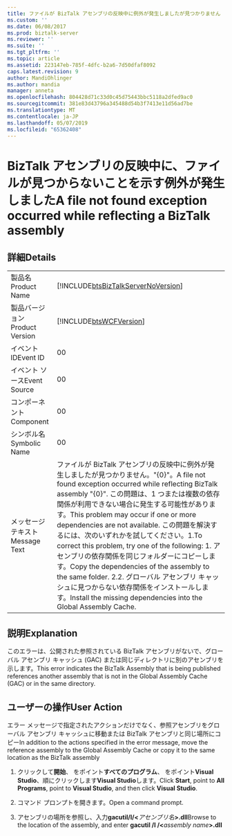 ```yaml
---
title: ファイルが BizTalk アセンブリの反映中に例外が発生しましたが見つかりません |。Microsoft Docs
ms.custom: ''
ms.date: 06/08/2017
ms.prod: biztalk-server
ms.reviewer: ''
ms.suite: ''
ms.tgt_pltfrm: ''
ms.topic: article
ms.assetid: 223147eb-785f-4dfc-b2a6-7d50dfaf8092
caps.latest.revision: 9
author: MandiOhlinger
ms.author: mandia
manager: anneta
ms.openlocfilehash: 804428d71c33d0c45d75443bbc5118a2dfed9ac0
ms.sourcegitcommit: 381e83d43796a345488d54b3f7413e11d56ad7be
ms.translationtype: MT
ms.contentlocale: ja-JP
ms.lasthandoff: 05/07/2019
ms.locfileid: "65362408"
---
```

# <a name="a-file-not-found-exception-occurred-while-reflecting-a-biztalk-assembly"></a><span data-ttu-id="c6194-102">BizTalk アセンブリの反映中に、ファイルが見つからないことを示す例外が発生しました</span><span class="sxs-lookup"><span data-stu-id="c6194-102">A file not found exception occurred while reflecting a BizTalk assembly</span></span>
## <a name="details"></a><span data-ttu-id="c6194-103">詳細</span><span class="sxs-lookup"><span data-stu-id="c6194-103">Details</span></span>  

|                 |                                                                                                                                                                                                                                                                                                                                        |
|-----------------|----------------------------------------------------------------------------------------------------------------------------------------------------------------------------------------------------------------------------------------------------------------------------------------------------------------------------------------|
|  <span data-ttu-id="c6194-104">製品名</span><span class="sxs-lookup"><span data-stu-id="c6194-104">Product Name</span></span>   |                                                                                                                           [!INCLUDE[btsBizTalkServerNoVersion](../includes/btsbiztalkservernoversion-md.md)]                                                                                                                           |
| <span data-ttu-id="c6194-105">製品バージョン</span><span class="sxs-lookup"><span data-stu-id="c6194-105">Product Version</span></span> |                                                                                                                                       [!INCLUDE[btsWCFVersion](../includes/btswcfversion-md.md)]                                                                                                                                       |
|    <span data-ttu-id="c6194-106">イベント ID</span><span class="sxs-lookup"><span data-stu-id="c6194-106">Event ID</span></span>     |                                                                                                                                                                   <span data-ttu-id="c6194-107">0</span><span class="sxs-lookup"><span data-stu-id="c6194-107">0</span></span>                                                                                                                                                                    |
|  <span data-ttu-id="c6194-108">イベント ソース</span><span class="sxs-lookup"><span data-stu-id="c6194-108">Event Source</span></span>   |                                                                                                                                                                   <span data-ttu-id="c6194-109">0</span><span class="sxs-lookup"><span data-stu-id="c6194-109">0</span></span>                                                                                                                                                                    |
|    <span data-ttu-id="c6194-110">コンポーネント</span><span class="sxs-lookup"><span data-stu-id="c6194-110">Component</span></span>    |                                                                                                                                                                   <span data-ttu-id="c6194-111">0</span><span class="sxs-lookup"><span data-stu-id="c6194-111">0</span></span>                                                                                                                                                                    |
|  <span data-ttu-id="c6194-112">シンボル名</span><span class="sxs-lookup"><span data-stu-id="c6194-112">Symbolic Name</span></span>  |                                                                                                                                                                   <span data-ttu-id="c6194-113">0</span><span class="sxs-lookup"><span data-stu-id="c6194-113">0</span></span>                                                                                                                                                                    |
|  <span data-ttu-id="c6194-114">メッセージ テキスト</span><span class="sxs-lookup"><span data-stu-id="c6194-114">Message Text</span></span>   | <span data-ttu-id="c6194-115">ファイルが BizTalk アセンブリの反映中に例外が発生しましたが見つかりません。"{0}"。</span><span class="sxs-lookup"><span data-stu-id="c6194-115">A file not found exception occurred while reflecting BizTalk assembly "{0}".</span></span> <span data-ttu-id="c6194-116">この問題は、1 つまたは複数の依存関係が利用できない場合に発生する可能性があります。</span><span class="sxs-lookup"><span data-stu-id="c6194-116">This problem may occur if one or more dependencies are not available.</span></span> <span data-ttu-id="c6194-117">この問題を解決するには、次のいずれかを試してください。1.</span><span class="sxs-lookup"><span data-stu-id="c6194-117">To correct this problem, try one of the following: 1.</span></span> <span data-ttu-id="c6194-118">アセンブリの依存関係を同じフォルダーにコピーします。</span><span class="sxs-lookup"><span data-stu-id="c6194-118">Copy the dependencies of the assembly to the same folder.</span></span> <span data-ttu-id="c6194-119">2.</span><span class="sxs-lookup"><span data-stu-id="c6194-119">2.</span></span> <span data-ttu-id="c6194-120">グローバル アセンブリ キャッシュに見つからない依存関係をインストールします。</span><span class="sxs-lookup"><span data-stu-id="c6194-120">Install the missing dependencies into the Global Assembly Cache.</span></span> |

## <a name="explanation"></a><span data-ttu-id="c6194-121">説明</span><span class="sxs-lookup"><span data-stu-id="c6194-121">Explanation</span></span>  
 <span data-ttu-id="c6194-122">このエラーは、公開された参照されている BizTalk アセンブリがないで、グローバル アセンブリ キャッシュ (GAC) または同じディレクトリに別のアセンブリを示します。</span><span class="sxs-lookup"><span data-stu-id="c6194-122">This error indicates the BizTalk Assembly that is being published references another assembly that is not in the Global Assembly Cache (GAC) or in the same directory.</span></span>  

## <a name="user-action"></a><span data-ttu-id="c6194-123">ユーザーの操作</span><span class="sxs-lookup"><span data-stu-id="c6194-123">User Action</span></span>  
 <span data-ttu-id="c6194-124">エラー メッセージで指定されたアクションだけでなく、参照アセンブリをグローバル アセンブリ キャッシュに移動または BizTalk アセンブリと同じ場所にコピー</span><span class="sxs-lookup"><span data-stu-id="c6194-124">In addition to the actions specified in the error message, move the reference assembly to the Global Assembly Cache or copy it to the same location as the BizTalk assembly</span></span>  

1. <span data-ttu-id="c6194-125">クリックして**開始**、 をポイント**すべてのプログラム**、 をポイント**Visual Studio**、順にクリックします**Visual Studio**します。</span><span class="sxs-lookup"><span data-stu-id="c6194-125">Click **Start**, point to **All Programs**, point to **Visual Studio**, and then click **Visual Studio**.</span></span>  

2. <span data-ttu-id="c6194-126">コマンド プロンプトを開きます。</span><span class="sxs-lookup"><span data-stu-id="c6194-126">Open a command prompt.</span></span>  

3. <span data-ttu-id="c6194-127">アセンブリの場所を参照し、入力**gacutil/I/\<**<em>アセンブリ名</em>**\>.dll**</span><span class="sxs-lookup"><span data-stu-id="c6194-127">Browse to the location of the assembly, and enter **gacutil /I /\<**<em>assembly name</em>**\>.dll**</span></span>

